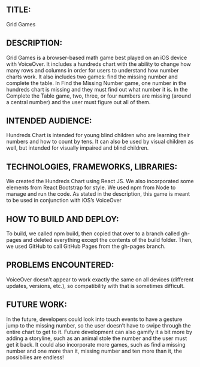 ## TITLE:

  Grid Games 

## DESCRIPTION:

 Grid Games is a browser-based math game best played on an iOS device with VoiceOver. It  includes a hundreds chart with the ability to change how many rows and columns in order for users to understand how number charts work. It also includes two games: find the missing number and complete the table. In Find the Missing Number game, one number in the hundreds chart is missing and they must find out what number it is. In the Complete the Table game, two, three, or four numbers are missing (around a central number) and the user must figure out all of them.

## INTENDED AUDIENCE:

  Hundreds Chart is intended for young blind children who are learning their numbers and how to count by tens. It can also be used by visual children as well, but intended for visually impaired and blind children. 

## TECHNOLOGIES, FRAMEWORKS, LIBRARIES:

  We created the Hundreds Chart using React JS. We also incorporated some elements from React Bootstrap for style. We used npm from Node to manage and run the code. As stated in the description, this game is meant to be used in conjunction with iOS’s VoiceOver

## HOW TO BUILD AND DEPLOY: 

  To build, we called npm build, then copied that over to a branch called gh-pages and deleted everything except the contents of the build folder. Then, we used GitHub to call GitHub Pages from the gh-pages branch.

## PROBLEMS ENCOUNTERED:

  VoiceOver doesn’t appear to work exactly the same on all devices (different updates, versions, etc.), so compatibility with that is sometimes difficult. 

## FUTURE WORK: 

  In the future, developers could look into touch events to have a gesture jump to the missing number, so the user doesn’t have to swipe through the entire chart to get to it. Future development can also gamify it a bit more by adding a storyline, such as an animal stole the number and the user must get it back. It could also incorporate more games, such as find a missing number and one more than it, missing number and ten more than it, the possibilies are endless!
